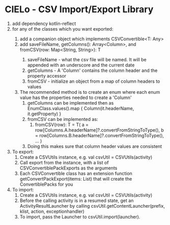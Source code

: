 # CIELo - CSV Import/Export Library

1. add dependency kotlin-reflect
2. for any of the classes <T> which you want exported:
    1. add a companion object which implements CSVConvertible<T: Any>
    2. add saveFileName, getColumns(): Array<Column<T>>, and fromCSV(row: Map<String, String>): T
        1. saveFileName - what the csv file will be named. It will be appended with an underscore
           and the current date
        2. getColumns - A 'Column' contains the column header and the property accessor
        3. fromCSV - initialize an object from a map of column headers to values
    3. The recommended method is to create an enum where each enum value has the properties needed
       to create a 'Column'
        1. getColumns can be implemented then as EnumClass.values().map { Column(it.headerName,
           it.getProperty) }
        2. fromCSV can be implemented as:
            1. fromCSV(row): T = T(
                  a = row[Columns.A.headerName]?.convertFromStringToType(), 
                  b = row[Columns.B.headerName]?.convertFromStringToType(), ...
               )
        3. Doing this makes sure that column header values are consistent
3. To export:
    1. Create a CSVUtils instance, e.g. val csvUtil = CSVUtils(activity)
    2. Call export from the instance, with a list of CSVConvertiblePackExports as the arguments
    3. Each CSVConvertible class has an extension function getConvertPackExport(items: List<T>) that
       will create the ConvertiblePacks for you
4. To import:
    1. Create a CSVUtils instance, e.g. val csvUtil = CSVUtils(activity)
    2. Before the calling activity is in a resumed state, get an ActivityResultLauncher by calling
       csvUtil.getContentLauncher(prefix, klist, action, exceptionhandler)
    3. To import, pass the Launcher to csvUtil.import(launcher).